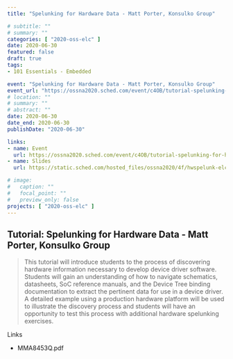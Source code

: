```yaml
---
title: "Spelunking for Hardware Data - Matt Porter, Konsulko Group"

# subtitle: ""
# summary: ""
categories: [ "2020-oss-elc" ]
date: 2020-06-30
featured: false
draft: true
tags:
- 101 Essentials - Embedded

event: "Spelunking for Hardware Data - Matt Porter, Konsulko Group"
event_url: "https://ossna2020.sched.com/event/c4OB/tutorial-spelunking-for-hardware-data-matt-porter-konsulko-group"
# location: ""
# summary: ""
# abstract: ""
date: 2020-06-30
date_end: 2020-06-30
publishDate: "2020-06-30"

links:
- name: Event
  url: https://ossna2020.sched.com/event/c4OB/tutorial-spelunking-for-hardware-data-matt-porter-konsulko-group
- name: Slides
  url: https://static.sched.com/hosted_files/ossna2020/4f/hwspelunk-elc2020-SLIDES.pdf

# image:
#   caption: ""
#   focal_point: ""
#   preview_only: false
projects: [ "2020-oss-elc" ]
---
```


## Tutorial: Spelunking for Hardware Data - Matt Porter, Konsulko Group

> This tutorial will introduce students to the process of discovering hardware information necessary to develop device driver software. Students will gain an understanding of how to navigate schematics, datasheets, SoC reference manuals, and the Device Tree binding documentation to extract the pertinent data for use in a device driver. A detailed example using a production hardware platform will be used to illustrate the discovery process and students will have an opportunity to test this process with additional hardware spelunking exercises.

Links

- MMA8453Q.pdf
